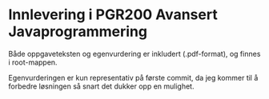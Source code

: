 # Innlevering i PGR200 Avansert Javaprogrammering
 
 Både oppgaveteksten og egenvurdering er inkludert (.pdf-format), og finnes i root-mappen.
 
 Egenvurderingen er kun representativ på første commit, da jeg kommer til å forbedre 
 løsningen så snart det dukker opp en mulighet.